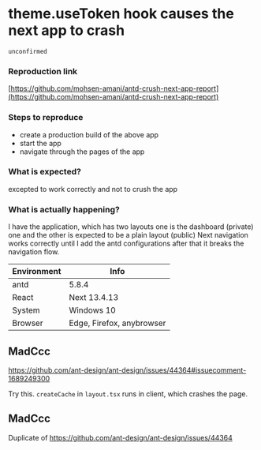 # theme.useToken hook causes the next app to crash

`unconfirmed`

### Reproduction link

[https://github.com/mohsen-amani/antd-crush-next-app-report](https://github.com/mohsen-amani/antd-crush-next-app-report)

### Steps to reproduce

- create a production build of the above app
- start the app
- navigate through the pages of the app

### What is expected?

excepted to work correctly and not to crush the app

### What is actually happening?

I have the application, which has two layouts one is the dashboard (private) one and the other is expected to be a plain layout (public)
Next navigation works correctly until I add the antd configurations after that it breaks the navigation flow.

| Environment | Info                      |
| ----------- | ------------------------- |
| antd        | 5.8.4                     |
| React       | Next 13.4.13              |
| System      | Windows 10                |
| Browser     | Edge, Firefox, anybrowser |

<!-- generated by ant-design-issue-helper. DO NOT REMOVE -->

## MadCcc

https://github.com/ant-design/ant-design/issues/44364#issuecomment-1689249300

Try this. `createCache` in `layout.tsx` runs in client, which crashes the page.

## MadCcc

Duplicate of https://github.com/ant-design/ant-design/issues/44364
